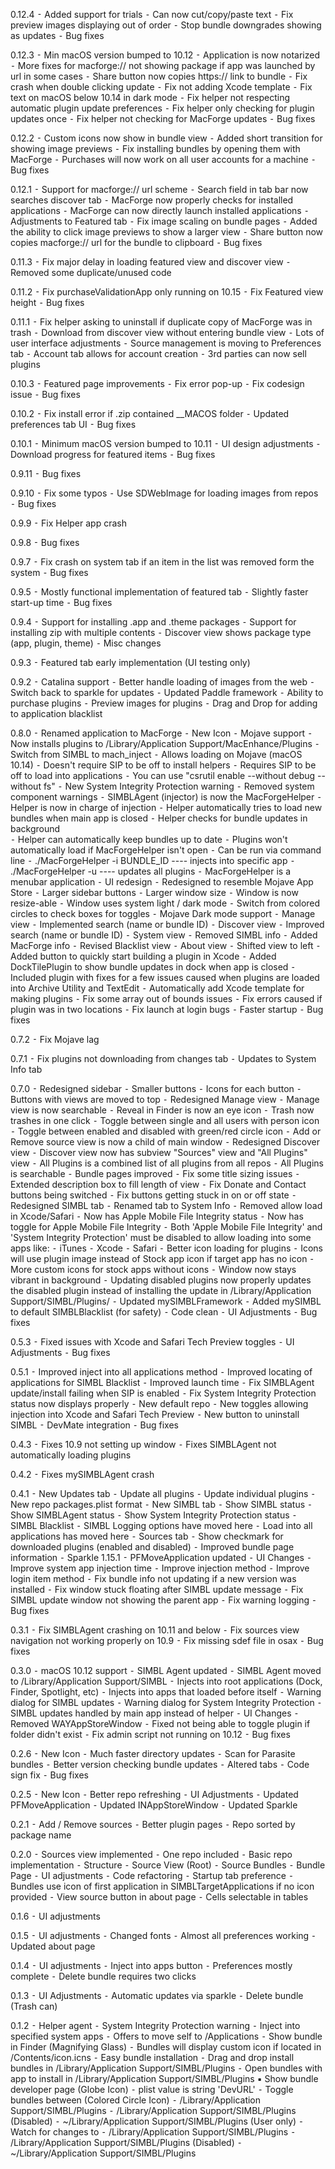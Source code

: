 0.12.4
    ⁃    Added support for trials
    ⁃    Can now cut/copy/paste text
    ⁃    Fix preview images displaying out of order
    ⁃    Stop bundle downgrades showing as updates
    ⁃    Bug fixes 

0.12.3
    ⁃    Min macOS version bumped to 10.12
    ⁃    Application is now notarized
    ⁃    More fixes for macforge:// not showing package if app was launched by url in some cases
    ⁃    Share button now copies https:// link to bundle
    ⁃    Fix crash when double clicking update
    ⁃    Fix not adding Xcode template
    ⁃    Fix text on macOS below 10.14 in dark mode
    ⁃    Fix helper not respecting automatic plugin update preferences
    ⁃    Fix helper only checking for plugin updates once
    ⁃    Fix helper not checking for MacForge updates
    ⁃    Bug fixes

0.12.2
    ⁃    Custom icons now show in bundle view
    ⁃    Added short transition for showing image previews
    ⁃    Fix installing bundles by opening them with MacForge
    ⁃    Purchases will now work on all user accounts for a machine
    ⁃    Bug fixes

0.12.1
    ⁃    Support for macforge:// url scheme
    ⁃    Search field in tab bar now searches discover tab
    ⁃    MacForge now properly checks for installed applications
    ⁃    MacForge can now directly launch installed applications
    ⁃    Adjustments to Featured tab
    ⁃    Fix image scaling on bundle pages
    ⁃    Added the ability to click image previews to show a larger view
    ⁃    Share button now copies macforge:// url for the bundle to clipboard
    ⁃    Bug fixes

0.11.3
    ⁃    Fix major delay in loading featured view and discover view
    ⁃    Removed some duplicate/unused code

0.11.2
    ⁃    Fix purchaseValidationApp only running on 10.15
    ⁃    Fix Featured view height
    ⁃    Bug fixes

0.11.1
    ⁃    Fix helper asking to uninstall if duplicate copy of MacForge was in trash
    ⁃    Download from discover view without entering bundle view
    ⁃    Lots of user interface adjustments
    ⁃    Source management is moving to Preferences tab
    ⁃    Account tab allows for account creation
    ⁃    3rd parties can now sell plugins

0.10.3
    ⁃    Featured page improvements
    ⁃    Fix error pop-up
    ⁃    Fix codesign issue
    ⁃    Bug fixes

0.10.2
    ⁃    Fix install error if .zip contained __MACOS folder
    ⁃    Updated preferences tab UI
    ⁃    Bug fixes

0.10.1
    ⁃    Minimum macOS version bumped to 10.11
    ⁃    UI design adjustments
    ⁃    Download progress for featured items
    ⁃    Bug fixes

0.9.11
    ⁃    Bug fixes

0.9.10
    ⁃    Fix some typos
    ⁃    Use SDWebImage for loading images from repos
    ⁃    Bug fixes

0.9.9
    ⁃    Fix Helper app crash

0.9.8
    ⁃    Bug fixes

0.9.7
    ⁃    Fix crash on system tab if an item in the list was removed form the system
    ⁃    Bug fixes

0.9.5
    ⁃    Mostly functional implementation of featured tab
    ⁃    Slightly faster start-up time
    ⁃    Bug fixes

0.9.4
    ⁃    Support for installing .app and .theme packages
    ⁃    Support for installing zip with multiple contents
    ⁃    Discover view shows package type (app, plugin, theme)
    ⁃    Misc changes

0.9.3
    ⁃    Featured tab early implementation (UI testing only)


0.9.2
    ⁃    Catalina support
    ⁃    Better handle loading of images from the web
    ⁃    Switch back to sparkle for updates 
    ⁃    Updated Paddle framework
    ⁃    Ability to purchase plugins
    ⁃    Preview images for plugins
    ⁃    Drag and Drop for adding to application blacklist

0.8.0
    ⁃    Renamed application to MacForge
    ⁃    New Icon
    ⁃    Mojave support
    ⁃    Now installs plugins to /Library/Application Support/MacEnhance/Plugins
    ⁃    Switch from SIMBL to  mach_inject
        ⁃    Allows loading on Mojave (macOS 10.14)
        ⁃    Doesn't require SIP to be off to install helpers
        ⁃    Requires SIP to be off to load into applications
        ⁃    You can use "csrutil enable --without debug --without fs"
        ⁃    New System Integrity Protection warning 
        ⁃    Removed system component warnings
    ⁃    SIMBLAgent (injector) is now the MacForgeHelper
        ⁃    Helper is now in charge of injection
        ⁃    Helper automatically tries to load new bundles when main app is closed
        ⁃    Helper checks for bundle updates in background    
        ⁃    Helper can automatically keep bundles up to date
        ⁃    Plugins won't automatically load if MacForgeHelper isn't open
        ⁃    Can be run via command line
        ⁃    ./MacForgeHelper -i BUNDLE_ID ---- injects into specific app
        ⁃    ./MacForgeHelper -u ---- updates all plugins
        ⁃    MacForgeHelper is a menubar application
    ⁃    UI redesign
        ⁃    Redesigned to resemble Mojave App Store
        ⁃    Larger sidebar buttons
        ⁃    Larger window size
        ⁃    Window is now resize-able
        ⁃    Window uses system light / dark mode
        ⁃    Switch from colored circles to check boxes for toggles
        ⁃    Mojave Dark mode support
    ⁃    Manage view
        ⁃    Implemented search (name or bundle ID)
    ⁃    Discover view 
        ⁃    Improved search (name or bundle ID)
    ⁃    System view
        ⁃    Removed SIMBL info
        ⁃    Added MacForge info
        ⁃    Revised Blacklist view
    ⁃    About view
        ⁃    Shifted view to left
        ⁃    Added button to quickly start building a plugin in Xcode 
    ⁃    Added DockTilePlugin to show bundle updates in dock when app is closed
    ⁃    Included plugin with fixes for a few issues caused when plugins are loaded into Archive Utility and TextEdit
    ⁃    Automatically add Xcode template for making plugins
    ⁃    Fix some array out of bounds issues
    ⁃    Fix errors caused if plugin was in two locations
    ⁃    Fix launch at login bugs
    ⁃    Faster startup
    ⁃    Bug fixes

0.7.2
    ⁃    Fix Mojave lag

0.7.1
    ⁃    Fix plugins not downloading from changes tab
    ⁃    Updates to System Info tab

0.7.0
    ⁃    Redesigned sidebar
        ⁃    Smaller buttons
        ⁃    Icons for each button
        ⁃    Buttons with views are moved to top
    ⁃    Redesigned Manage view
        ⁃    Manage view is now searchable
        ⁃    Reveal in Finder is now an eye icon
        ⁃    Trash now trashes in one click
        ⁃    Toggle between single and all users with person icon
        ⁃    Toggle between enabled and disabled with green/red circle icon
        ⁃    Add or Remove source view is now a child of main window
    ⁃    Redesigned Discover view 
        ⁃    Discover view now has subview  "Sources" view and "All Plugins" view
        ⁃    All Plugins is a combined list of all plugins from all repos
        ⁃    All Plugins is searchable
    ⁃    Bundle pages improved
        ⁃    Fix some title sizing issues
        ⁃    Extended description box to fill length of view
        ⁃    Fix Donate and Contact buttons being switched
        ⁃    Fix buttons getting stuck in on or off state
    ⁃    Redesigned SIMBL tab 
        ⁃    Renamed tab to System Info
        ⁃    Removed allow load in Xcode/Safari
        ⁃    Now has Apple Mobile File Integrity status
        ⁃    Now has toggle for Apple Mobile File Integrity
        ⁃    Both 'Apple Mobile File Integrity' and 'System Integrity Protection' must be disabled to allow loading into some apps like:
        ⁃    iTunes
        ⁃    Xcode
        ⁃    Safari
    ⁃    Better icon loading for plugins
        ⁃    Icons will use plugin image instead of Stock app icon if target app has no icon
        ⁃    More custom icons for stock apps without icons
    ⁃    Window now stays vibrant in background
    ⁃    Updating disabled plugins now properly updates the disabled plugin instead of installing the update in /Library/Application Support/SIMBL/Plugins/
    ⁃    Updated mySIMBLFramework
    ⁃    Added mySIMBL to default SIMBLBlacklist (for safety)
    ⁃    Code clean
    ⁃    UI Adjustments
    ⁃    Bug fixes

0.5.3
    ⁃    Fixed issues with Xcode and Safari Tech Preview toggles
    ⁃    UI Adjustments
    ⁃    Bug fixes

0.5.1
    ⁃    Improved inject into all applications method
    ⁃    Improved locating of applications for SIMBL Blacklist
    ⁃    Improved launch time
    ⁃    Fix SIMBLAgent update/install failing when SIP is enabled
    ⁃    Fix System Integrity Protection status now displays properly
    ⁃    New default repo
    ⁃    New toggles allowing injection into Xcode and Safari Tech Preview
    ⁃    New button to uninstall SIMBL
    ⁃    DevMate integration
    ⁃    Bug fixes    

0.4.3
    ⁃    Fixes 10.9 not setting up window
    ⁃    Fixes SIMBLAgent not automatically loading plugins

0.4.2
    ⁃    Fixes mySIMBLAgent crash

0.4.1
    ⁃    New  Updates tab
        ⁃    Update all plugins
        ⁃    Update individual plugins
        ⁃    New repo packages.plist format
    ⁃    New SIMBL tab
        ⁃    Show SIMBL status
        ⁃    Show SIMBLAgent status
        ⁃    Show System Integrity Protection status
        ⁃    SIMBL Blacklist
        ⁃    SIMBL Logging options have moved here
        ⁃    Load into all applications has moved here
    ⁃    Sources tab
        ⁃    Show checkmark for downloaded plugins (enabled and disabled)
        ⁃    Improved bundle page information
    ⁃    Sparkle 1.15.1
    ⁃    PFMoveApplication updated
    ⁃    UI Changes
    ⁃    Improve system app injection time
    ⁃    Improve injection method
    ⁃    Improve login item method
    ⁃    Fix bundle info not updating if a new version was installed
    ⁃    Fix window stuck floating after SIMBL update message
    ⁃    Fix SIMBL update window not showing the parent app
    ⁃    Fix warning logging
    ⁃    Bug fixes

0.3.1
    ⁃    Fix SIMBLAgent crashing on 10.11 and below
    ⁃    Fix sources view navigation not working properly on 10.9
    ⁃    Fix missing sdef file in osax
    ⁃    Bug fixes

0.3.0
    ⁃    macOS 10.12 support
    ⁃    SIMBL Agent updated
        ⁃    SIMBL Agent moved to /Library/Application Support/SIMBL
        ⁃    Injects into root applications (Dock, Finder, Spotlight, etc)
        ⁃    Injects into apps that loaded before itself
    ⁃    Warning dialog for SIMBL updates
    ⁃    Warning dialog for System Integrity Protection
    ⁃    SIMBL updates handled by main app instead of helper
    ⁃    UI Changes
    ⁃    Removed WAYAppStoreWindow
    ⁃    Fixed not being able to toggle plugin if folder didn't exist
    ⁃    Fix admin script not running on 10.12
    ⁃    Bug fixes

0.2.6
    ⁃    New Icon
    ⁃    Much faster directory updates
    ⁃    Scan for Parasite bundles
    ⁃    Better version checking bundle updates
    ⁃    Altered tabs
    ⁃    Code sign fix
    ⁃    Bug fixes

0.2.5
    ⁃    New Icon
    ⁃    Better repo refreshing
    ⁃    UI Adjustments
    ⁃    Updated PFMoveApplication
    ⁃    Updated INAppStoreWindow
    ⁃    Updated Sparkle

0.2.1
    ⁃    Add / Remove sources
    ⁃    Better plugin pages
    ⁃    Repo sorted by package name

0.2.0
    ⁃    Sources view implemented 
        ⁃    One repo included
        ⁃    Basic repo implementation
        ⁃    Structure
        ⁃    Source View (Root)
        ⁃    Source Bundles
        ⁃    Bundle Page
    ⁃    UI adjustments
    ⁃    Code refactoring
    ⁃    Startup tab preference
    ⁃    Bundles use icon of first application in SIMBLTargetApplications if no icon provided
    ⁃    View source button in about page
    ⁃    Cells selectable in tables

0.1.6
    ⁃    UI adjustments

0.1.5
    ⁃    UI adjustments
    ⁃    Changed fonts
    ⁃    Almost all preferences working
    ⁃    Updated about page

0.1.4
    ⁃    UI adjustments
    ⁃    Inject into apps button
    ⁃    Preferences mostly complete
    ⁃    Delete bundle requires two clicks

0.1.3
    ⁃    UI Adjustments
    ⁃    Automatic updates via sparkle
    ⁃    Delete bundle (Trash can)

0.1.2
    ⁃    Helper agent
    ⁃    System Integrity Protection warning
    ⁃    Inject into specified system apps
    ⁃    Offers to move self to /Applications
    ⁃    Show bundle in Finder (Magnifying Glass)
    ⁃    Bundles will display custom icon if located in <bundle>/Contents/icon.icns
    ⁃    Easy bundle installation
        ⁃    Drag and drop install bundles in /Library/Application Support/SIMBL/Plugins
        ⁃    Open bundles with app to install in /Library/Application Support/SIMBL/Plugins
    ▪    Show bundle developer page (Globe Icon)
        ⁃    plist value is string 'DevURL'
    ⁃    Toggle bundles between (Colored Circle Icon)
        ⁃    /Library/Application Support/SIMBL/Plugins
        ⁃    /Library/Application Support/SIMBL/Plugins (Disabled)
        ⁃    ~/Library/Application Support/SIMBL/Plugins (User only)
    ⁃    Watch for changes to
        ⁃    /Library/Application Support/SIMBL/Plugins
        ⁃    /Library/Application Support/SIMBL/Plugins (Disabled)
        ⁃    ~/Library/Application Support/SIMBL/Plugins
